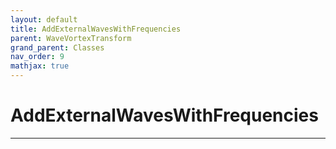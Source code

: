 ```yaml
---
layout: default
title: AddExternalWavesWithFrequencies
parent: WaveVortexTransform
grand_parent: Classes
nav_order: 9
mathjax: true
---
```


#  AddExternalWavesWithFrequencies




---

